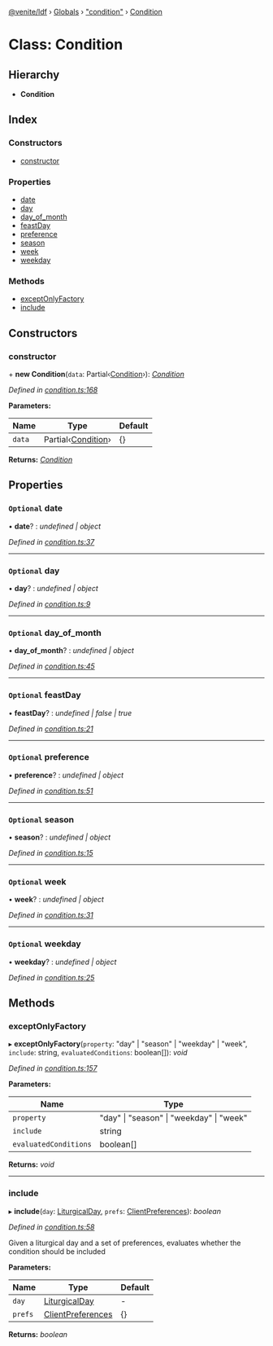 [@venite/ldf](../README.md) › [Globals](../globals.md) › ["condition"](../modules/_condition_.md) › [Condition](_condition_.condition.md)

# Class: Condition

## Hierarchy

* **Condition**

## Index

### Constructors

* [constructor](_condition_.condition.md#constructor)

### Properties

* [date](_condition_.condition.md#optional-date)
* [day](_condition_.condition.md#optional-day)
* [day_of_month](_condition_.condition.md#optional-day_of_month)
* [feastDay](_condition_.condition.md#optional-feastday)
* [preference](_condition_.condition.md#optional-preference)
* [season](_condition_.condition.md#optional-season)
* [week](_condition_.condition.md#optional-week)
* [weekday](_condition_.condition.md#optional-weekday)

### Methods

* [exceptOnlyFactory](_condition_.condition.md#exceptonlyfactory)
* [include](_condition_.condition.md#include)

## Constructors

###  constructor

\+ **new Condition**(`data`: Partial‹[Condition](_condition_.condition.md)›): *[Condition](_condition_.condition.md)*

*Defined in [condition.ts:168](https://github.com/gbj/venite/blob/9b89f1d2/ldf/src/condition.ts#L168)*

**Parameters:**

Name | Type | Default |
------ | ------ | ------ |
`data` | Partial‹[Condition](_condition_.condition.md)› | {} |

**Returns:** *[Condition](_condition_.condition.md)*

## Properties

### `Optional` date

• **date**? : *undefined | object*

*Defined in [condition.ts:37](https://github.com/gbj/venite/blob/9b89f1d2/ldf/src/condition.ts#L37)*

___

### `Optional` day

• **day**? : *undefined | object*

*Defined in [condition.ts:9](https://github.com/gbj/venite/blob/9b89f1d2/ldf/src/condition.ts#L9)*

___

### `Optional` day_of_month

• **day_of_month**? : *undefined | object*

*Defined in [condition.ts:45](https://github.com/gbj/venite/blob/9b89f1d2/ldf/src/condition.ts#L45)*

___

### `Optional` feastDay

• **feastDay**? : *undefined | false | true*

*Defined in [condition.ts:21](https://github.com/gbj/venite/blob/9b89f1d2/ldf/src/condition.ts#L21)*

___

### `Optional` preference

• **preference**? : *undefined | object*

*Defined in [condition.ts:51](https://github.com/gbj/venite/blob/9b89f1d2/ldf/src/condition.ts#L51)*

___

### `Optional` season

• **season**? : *undefined | object*

*Defined in [condition.ts:15](https://github.com/gbj/venite/blob/9b89f1d2/ldf/src/condition.ts#L15)*

___

### `Optional` week

• **week**? : *undefined | object*

*Defined in [condition.ts:31](https://github.com/gbj/venite/blob/9b89f1d2/ldf/src/condition.ts#L31)*

___

### `Optional` weekday

• **weekday**? : *undefined | object*

*Defined in [condition.ts:25](https://github.com/gbj/venite/blob/9b89f1d2/ldf/src/condition.ts#L25)*

## Methods

###  exceptOnlyFactory

▸ **exceptOnlyFactory**(`property`: "day" | "season" | "weekday" | "week", `include`: string, `evaluatedConditions`: boolean[]): *void*

*Defined in [condition.ts:157](https://github.com/gbj/venite/blob/9b89f1d2/ldf/src/condition.ts#L157)*

**Parameters:**

Name | Type |
------ | ------ |
`property` | "day" &#124; "season" &#124; "weekday" &#124; "week" |
`include` | string |
`evaluatedConditions` | boolean[] |

**Returns:** *void*

___

###  include

▸ **include**(`day`: [LiturgicalDay](_calendar_liturgical_day_.liturgicalday.md), `prefs`: [ClientPreferences](_liturgy_client_preferences_.clientpreferences.md)): *boolean*

*Defined in [condition.ts:58](https://github.com/gbj/venite/blob/9b89f1d2/ldf/src/condition.ts#L58)*

Given a liturgical day and a set of preferences, evaluates whether the condition should be included

**Parameters:**

Name | Type | Default |
------ | ------ | ------ |
`day` | [LiturgicalDay](_calendar_liturgical_day_.liturgicalday.md) | - |
`prefs` | [ClientPreferences](_liturgy_client_preferences_.clientpreferences.md) | {} |

**Returns:** *boolean*
